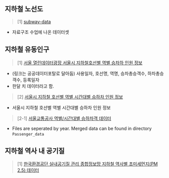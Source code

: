 ##  지하철 노선도 
> [1] [subway-data](http://gangwon.github.io/subway-data/)
- 자료구조 수업에 나온 데이터셋


## 지하철 유동인구  
> [1] [서울 열린데이터광장 서울시 지하철호선별 역별 승차하 인원 정보](https://www.data.go.kr/data/15071921/fileData.do)

- (링크는 공공데이터포탈로 달아둠) 사용일자, 호선명, 역명, 승차총승객수, 하차총승객수, 등록일자  
- 한달 치 데이터라고 함.

> [2] [서울시 지하철 호선별 역별 시간대별 승하차 인원 정보](http://data.seoul.go.kr/dataList/OA-12252/S/1/datasetView.do)
- 서울시 지하철 호선별 역별 시간대별 승하차 인원 정보


> [2-1] [서울교통공사 역별/시간대별 승하차객 데이터](http://www.seoulmetro.co.kr/kr/board.do?menuIdx=551)
- Files are seperated by year. Merged data can be found in directory `Passenger_data`

## 지하철 역사 내 공기질
> [1] [한국환경공단 실내공기질 관리 종합정보망 지하철 역사별 초미세먼지(PM 2.5) 데이터](http://www.inair.or.kr/info/excel.html)

